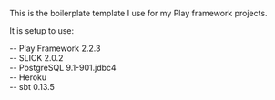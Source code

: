 This is the boilerplate template I use for my Play framework projects.

It is setup to use:

-- Play Framework 2.2.3  
-- SLICK 2.0.2  
-- PostgreSQL 9.1-901.jdbc4  
-- Heroku  
-- sbt 0.13.5  
